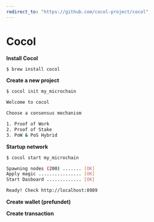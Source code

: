```yaml
---
redirect_to: "https://github.com/cocol-project/cocol"
---
```


# Cocol
**Install Cocol**
```bash
$ brew install cocol
```

**Create a new project**
```bash
$ cocol init my_microchain

Welcome to cocol

Choose a consensus mechanism

1. Proof of Work
2. Proof of Stake
3. PoW & PoS Hybrid
```

**Startup network**
```bash
$ cocol start my_microchain

Spawning nodes (200) ....... [OK]
Apply magic ................ [OK]
Start Dasboard ............. [OK]

Ready! Check http://localhost:8989
```

**Create wallet (prefundet)**

**Create transaction**

